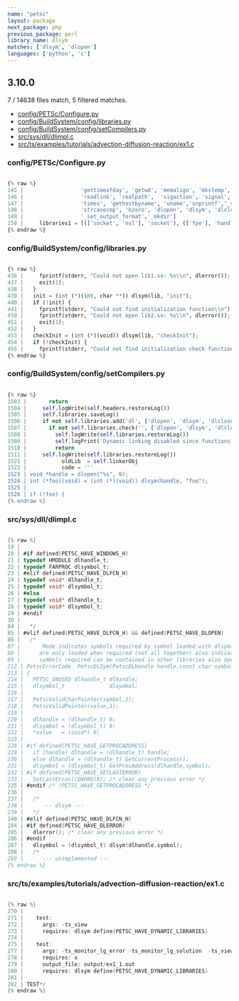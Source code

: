```yaml
---
name: "petsc"
layout: package
next_package: php
previous_package: perl
library_name: dlsym
matches: ['dlsym', 'dlopen']
languages: ['python', 'c']
---
```

## 3.10.0
7 / 14638 files match, 5 filtered matches.

 - [config/PETSc/Configure.py](#configpetscconfigurepy)
 - [config/BuildSystem/config/libraries.py](#configbuildsystemconfiglibrariespy)
 - [config/BuildSystem/config/setCompilers.py](#configbuildsystemconfigsetcompilerspy)
 - [src/sys/dll/dlimpl.c](#srcsysdlldlimplc)
 - [src/ts/examples/tutorials/advection-diffusion-reaction/ex1.c](#srctsexamplestutorialsadvection-diffusion-reactionex1c)

### config/PETSc/Configure.py

```python

{% raw %}
145 |                  'gettimeofday', 'getwd', 'memalign', 'mkstemp', 'popen', 'PXFGETARG', 'rand', 'getpagesize',
146 |                  'readlink', 'realpath',  'sigaction', 'signal', 'sigset', 'usleep', 'sleep', '_sleep', 'socket',
147 |                  'times', 'gethostbyname', 'uname','snprintf','_snprintf','lseek','_lseek','time','fork','stricmp',
148 |                  'strcasecmp', 'bzero', 'dlopen', 'dlsym', 'dlclose', 'dlerror','get_nprocs','sysctlbyname',
149 |                  '_set_output_format','_mkdir']
150 |     libraries1 = [(['socket', 'nsl'], 'socket'), (['fpe'], 'handle_sigfpes')]
{% endraw %}

```
### config/BuildSystem/config/libraries.py

```python

{% raw %}
436 |     fprintf(stderr, "Could not open lib1.so: %s\\n", dlerror());
437 |     exit(1);
438 |   }
439 |   init = (int (*)(int, char **)) dlsym(lib, "init");
440 |   if (!init) {
441 |     fprintf(stderr, "Could not find initialization function\\n");
450 |     fprintf(stderr, "Could not open lib2.so: %s\\n", dlerror());
451 |     exit(1);
452 |   }
453 |   checkInit = (int (*)(void)) dlsym(lib, "checkInit");
454 |   if (!checkInit) {
455 |     fprintf(stderr, "Could not find initialization check function\\n");
{% endraw %}

```
### config/BuildSystem/config/setCompilers.py

```python

{% raw %}
1503 |       return
1504 |     self.logWrite(self.headers.restoreLog())
1505 |     self.libraries.saveLog()
1506 |     if not self.libraries.add('dl', ['dlopen', 'dlsym', 'dlclose']):
1507 |       if not self.libraries.check('', ['dlopen', 'dlsym', 'dlclose']):
1508 |         self.logWrite(self.libraries.restoreLog())
1509 |         self.logPrint('Dynamic linking disabled since functions dlopen(), dlsym(), and dlclose() were not found')
1510 |         return
1511 |     self.logWrite(self.libraries.restoreLog())
1521 |           oldLib  = self.linkerObj
1522 |           code = '''
1523 | void *handle = dlopen("%s", 0);
1524 | int (*foo)(void) = (int (*)(void)) dlsym(handle, "foo");
1525 | 
1526 | if (!foo) {
{% endraw %}

```
### src/sys/dll/dlimpl.c

```c

{% raw %}
19 | 
20 | #if defined(PETSC_HAVE_WINDOWS_H)
21 | typedef HMODULE dlhandle_t;
22 | typedef FARPROC dlsymbol_t;
23 | #elif defined(PETSC_HAVE_DLFCN_H)
24 | typedef void* dlhandle_t;
25 | typedef void* dlsymbol_t;
26 | #else
27 | typedef void* dlhandle_t;
28 | typedef void* dlsymbol_t;
29 | #endif
30 | 
84 |   */
85 | #elif defined(PETSC_HAVE_DLFCN_H) && defined(PETSC_HAVE_DLOPEN)
86 |   /*
87 |       Mode indicates symbols required by symbol loaded with dlsym()
88 |      are only loaded when required (not all together) also indicates
89 |      symbols required can be contained in other libraries also opened
212 | PetscErrorCode  PetscDLSym(PetscDLHandle handle,const char symbol[],void **value)
213 | {
214 |   PETSC_UNUSED dlhandle_t dlhandle;
215 |   dlsymbol_t              dlsymbol;
216 | 
217 |   PetscValidCharPointer(symbol,2);
218 |   PetscValidPointer(value,3);
219 | 
220 |   dlhandle = (dlhandle_t) 0;
221 |   dlsymbol = (dlsymbol_t) 0;
222 |   *value   = (void*) 0;
223 | 
228 | #if defined(PETSC_HAVE_GETPROCADDRESS)
229 |   if (handle) dlhandle = (dlhandle_t) handle;
230 |   else dlhandle = (dlhandle_t) GetCurrentProcess();
231 |   dlsymbol = (dlsymbol_t) GetProcAddress(dlhandle,symbol);
232 | #if defined(PETSC_HAVE_SETLASTERROR)
233 |   SetLastError((DWORD)0); /* clear any previous error */
235 | #endif /* !PETSC_HAVE_GETPROCADDRESS */
236 | 
237 |   /*
238 |      --- dlsym ---
239 |   */
240 | #elif defined(PETSC_HAVE_DLFCN_H)
284 | #if defined(PETSC_HAVE_DLERROR)
285 |   dlerror(); /* clear any previous error */
286 | #endif
287 |   dlsymbol = (dlsymbol_t) dlsym(dlhandle,symbol);
288 |   /*
289 |      --- unimplemented ---
{% endraw %}

```
### src/ts/examples/tutorials/advection-diffusion-reaction/ex1.c

```c

{% raw %}
270 | 
271 |    test:
272 |      args: -ts_view
273 |      requires: dlsym define(PETSC_HAVE_DYNAMIC_LIBRARIES)
274 | 
275 |    test:
277 |      args: -ts_monitor_lg_error -ts_monitor_lg_solution  -ts_view
278 |      requires: x
279 |      output_file: output/ex1_1.out
280 |      requires: dlsym define(PETSC_HAVE_DYNAMIC_LIBRARIES)
281 | 
282 | TEST*/
{% endraw %}

```